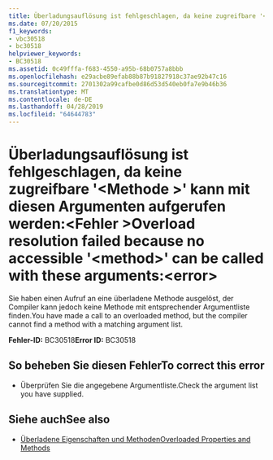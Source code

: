 ```yaml
---
title: Überladungsauflösung ist fehlgeschlagen, da keine zugreifbare '<method>' kann mit diesen Argumenten aufgerufen werden:<error>
ms.date: 07/20/2015
f1_keywords:
- vbc30518
- bc30518
helpviewer_keywords:
- BC30518
ms.assetid: 0c49fffa-f683-4550-a95b-68b0757a8bbb
ms.openlocfilehash: e29acbe89efab88b87b91827918c37ae92b47c16
ms.sourcegitcommit: 2701302a99cafbe0d86d53d540eb0fa7e9b46b36
ms.translationtype: MT
ms.contentlocale: de-DE
ms.lasthandoff: 04/28/2019
ms.locfileid: "64644783"
---
```

# <a name="overload-resolution-failed-because-no-accessible-method-can-be-called-with-these-argumentserror"></a><span data-ttu-id="76486-102">Überladungsauflösung ist fehlgeschlagen, da keine zugreifbare '\<Methode >' kann mit diesen Argumenten aufgerufen werden:\<Fehler ></span><span class="sxs-lookup"><span data-stu-id="76486-102">Overload resolution failed because no accessible '\<method>' can be called with these arguments:\<error></span></span>
<span data-ttu-id="76486-103">Sie haben einen Aufruf an eine überladene Methode ausgelöst, der Compiler kann jedoch keine Methode mit entsprechender Argumentliste finden.</span><span class="sxs-lookup"><span data-stu-id="76486-103">You have made a call to an overloaded method, but the compiler cannot find a method with a matching argument list.</span></span>  
  
 <span data-ttu-id="76486-104">**Fehler-ID:** BC30518</span><span class="sxs-lookup"><span data-stu-id="76486-104">**Error ID:** BC30518</span></span>  
  
## <a name="to-correct-this-error"></a><span data-ttu-id="76486-105">So beheben Sie diesen Fehler</span><span class="sxs-lookup"><span data-stu-id="76486-105">To correct this error</span></span>  
  
- <span data-ttu-id="76486-106">Überprüfen Sie die angegebene Argumentliste.</span><span class="sxs-lookup"><span data-stu-id="76486-106">Check the argument list you have supplied.</span></span>  
  
## <a name="see-also"></a><span data-ttu-id="76486-107">Siehe auch</span><span class="sxs-lookup"><span data-stu-id="76486-107">See also</span></span>

- [<span data-ttu-id="76486-108">Überladene Eigenschaften und Methoden</span><span class="sxs-lookup"><span data-stu-id="76486-108">Overloaded Properties and Methods</span></span>](../../visual-basic/programming-guide/language-features/objects-and-classes/overloaded-properties-and-methods.md)
